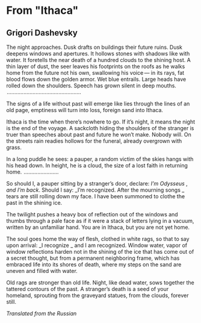 # From "Ithaca"
## Grigori Dashevsky
The night approaches. Dusk drafts on buildings
their future ruins. Dusk deepens windows
and apertures. It hollows stones
with shadows like with water. It foretells
the near death of a hundred clouds
to the shining host. A thin layer of dust,
the seer leaves his footprints on the roofs
as he walks home from the future
not his own, swallowing his voice —
in its rays, fat blood flows down
the golden armor. Wet
blue entrails. Large heads
have rolled down the shoulders.
Speech has grown silent in deep mouths.
 .................................................

The signs of a life without past will emerge
like lies through the lines of an old page,
emptiness will turn into loss,
foreign sand into Ithaca.

Ithaca is the time
when there’s nowhere to go. If it’s night,
it means the night is the end of the voyage.
A sackcloth hiding the shoulders
of the stranger is truer than
speeches about past and future
he won’t make. Nobody
will. On the streets rain readies
hollows for the funeral, already
overgrown with grass.

In a long puddle he sees:
a pauper, a random victim of the skies
hangs with his head down.
In height, he is a cloud, the size
of a lost faith
in returning home.
 .......................

So should I, a pauper sitting
by a stranger’s door, declare: _I’m Odysseus_ ,
 _and I’m back_. Should I say:
_I’m recognized. After the mourning songs
_
tears are still rolling down my face. I have been
summoned to clothe the past
in the shining ice.

The twilight pushes a heavy box of reflection
out of the windows
and thumbs through a pale face
as if it were a stack of letters lying in a vacuum,
written by an unfamiliar hand.
You are in Ithaca, but you are not yet home.

The soul goes home the way of flesh,
clothed in white rags,
so that to say
upon arrival: _I recognize
_
and I am recognized. Window water,
vapor of window reflections
harden not in the shining of the ice
that has come out of a secret thought,
but from a permanent neighboring frame,
which has embraced life into its shores of death,
where my steps on the sand
are uneven and filled with water.

Old rags are stronger than old life.
Night, like dead water, sows together
the tattered contours of the past.
A stranger’s death is a seed of your homeland,
sprouting from the graveyard statues,
from the clouds, forever still.


_Translated from the Russian_